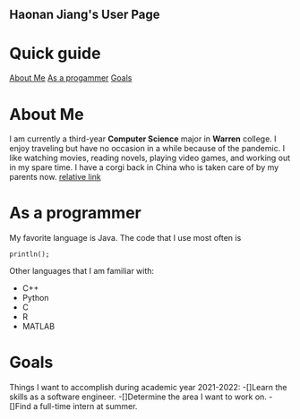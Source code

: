 ## Haonan Jiang's User Page
# Quick guide
[About Me](#About-Me)
[As a progammer](#As-a-programmer)
[Goals](#Goals)
# About Me
I am currently a third-year **Computer Science** major in **Warren** college. I enjoy traveling but have no occasion in a while because of the pandemic. I like watching movies, reading novels, playing video games, and working out in my spare time. I have a corgi back in China who is taken care of by my parents now.
[relative link](corgi.jpg)
# As a programmer
My favorite language is Java. The code that I use most often is 
```
println();
```
Other languages that I am familiar with:
- C++
- Python
- C
- R
- MATLAB
# Goals
Things I want to accomplish during academic year 2021-2022:
-[]Learn the skills as a software engineer.
-[]Determine the area I want to work on.
-[]Find a full-time intern at summer.

